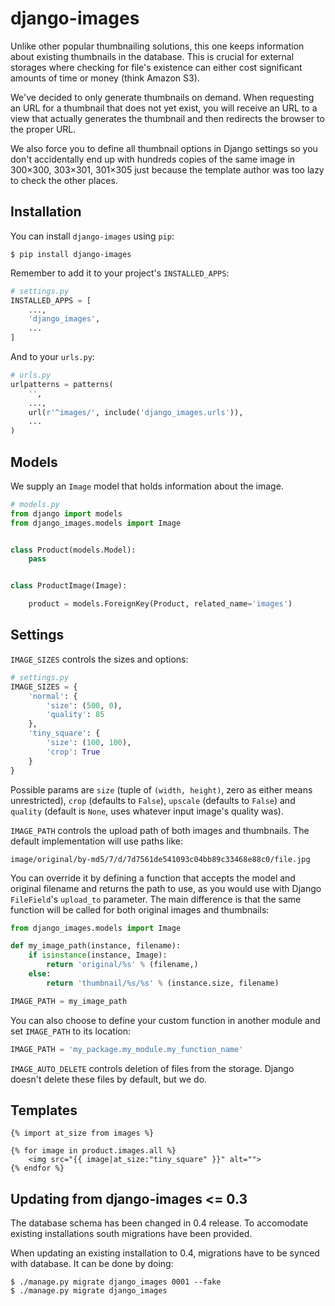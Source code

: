 django-images
=============

Unlike other popular thumbnailing solutions, this one keeps information
about existing thumbnails in the database. This is crucial for external
storages where checking for file's existence can either cost significant
amounts of time or money (think Amazon S3).

We've decided to only generate thumbnails on demand. When requesting an
URL for a thumbnail that does not yet exist, you will receive an URL to
a view that actually generates the thumbnail and then redirects the
browser to the proper URL.

We also force you to define all thumbnail options in Django settings so
you don't accidentally end up with hundreds copies of the same image in
300×300, 303×301, 301×305 just because the template author was too lazy
to check the other places.


Installation
------------

You can install `django-images` using `pip`:

```
$ pip install django-images
```

Remember to add it to your project's `INSTALLED_APPS`:

```python
# settings.py
INSTALLED_APPS = [
    ...,
    'django_images',
    ...
]
```

And to your `urls.py`:

```python
# urls.py
urlpatterns = patterns(
    '',
    ...,
    url(r'^images/', include('django_images.urls')),
    ...
)
```


Models
------

We supply an `Image` model that holds information about the image.

```python
# models.py
from django import models
from django_images.models import Image


class Product(models.Model):
    pass


class ProductImage(Image):

    product = models.ForeignKey(Product, related_name='images')
```


Settings
--------

`IMAGE_SIZES` controls the sizes and options:

```python
# settings.py
IMAGE_SIZES = {
    'normal': {
        'size': (500, 0),
        'quality': 85
    },
    'tiny_square': {
        'size': (100, 100),
        'crop': True
    }
}
```

Possible params are `size` (tuple of `(width, height)`, zero as either
means unrestricted), `crop` (defaults to `False`), `upscale` (defaults to
`False`) and `quality` (default is `None`, uses whatever input image's
quality was).

`IMAGE_PATH` controls the upload path of both images and thumbnails. The
default implementation will use paths like:

```
image/original/by-md5/7/d/7d7561de541093c04bb89c33468e88c0/file.jpg
```

You can override it by defining a function that accepts the model and
original filename and returns the path to use, as you would use with
Django `FileField`'s `upload_to` parameter. The main difference is that
the same function will be called for both original images and thumbnails:

```python
from django_images.models import Image

def my_image_path(instance, filename):
    if isinstance(instance, Image):
        return 'original/%s' % (filename,)
    else:
        return 'thumbnail/%s/%s' % (instance.size, filename)

IMAGE_PATH = my_image_path
```

You can also choose to define your custom function in another module and
set `IMAGE_PATH` to its location:

```python
IMAGE_PATH = 'my_package.my_module.my_function_name'
```

`IMAGE_AUTO_DELETE` controls deletion of files from the storage.
Django doesn't delete these files by default, but we do.


Templates
---------

```html+django
{% import at_size from images %}

{% for image in product.images.all %}
    <img src="{{ image|at_size:"tiny_square" }}" alt="">
{% endfor %}
```


Updating from django-images <= 0.3
----------------------------------

The database schema has been changed in 0.4 release. To accomodate
existing installations south migrations have been provided.

When updating an existing installation to 0.4, migrations have to be synced
with database. It can be done by doing:

```
$ ./manage.py migrate django_images 0001 --fake
$ ./manage.py migrate django_images
```
